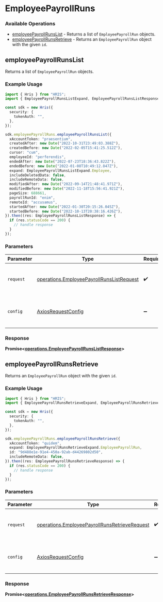 # EmployeePayrollRuns

### Available Operations

* [employeePayrollRunsList](#employeepayrollrunslist) - Returns a list of `EmployeePayrollRun` objects.
* [employeePayrollRunsRetrieve](#employeepayrollrunsretrieve) - Returns an `EmployeePayrollRun` object with the given `id`.

## employeePayrollRunsList

Returns a list of `EmployeePayrollRun` objects.

### Example Usage

```typescript
import { Hris } from "HRIS";
import { EmployeePayrollRunsListExpand, EmployeePayrollRunsListResponse } from "HRIS/dist/sdk/models/operations";

const sdk = new Hris({
  security: {
    tokenAuth: "",
  },
});

sdk.employeePayrollRuns.employeePayrollRunsList({
  xAccountToken: "praesentium",
  createdAfter: new Date("2022-10-31T23:49:03.388Z"),
  createdBefore: new Date("2022-02-05T15:41:25.512Z"),
  cursor: "cum",
  employeeId: "perferendis",
  endedAfter: new Date("2022-07-23T18:36:43.822Z"),
  endedBefore: new Date("2022-01-08T10:49:12.847Z"),
  expand: EmployeePayrollRunsListExpand.Employee,
  includeDeletedData: false,
  includeRemoteData: false,
  modifiedAfter: new Date("2022-09-14T21:48:41.971Z"),
  modifiedBefore: new Date("2022-11-18T15:56:41.921Z"),
  pageSize: 688661,
  payrollRunId: "enim",
  remoteId: "accusamus",
  startedAfter: new Date("2022-01-30T20:15:26.045Z"),
  startedBefore: new Date("2022-10-13T20:38:16.426Z"),
}).then((res: EmployeePayrollRunsListResponse) => {
  if (res.statusCode == 200) {
    // handle response
  }
});
```

### Parameters

| Parameter                                                                                              | Type                                                                                                   | Required                                                                                               | Description                                                                                            |
| ------------------------------------------------------------------------------------------------------ | ------------------------------------------------------------------------------------------------------ | ------------------------------------------------------------------------------------------------------ | ------------------------------------------------------------------------------------------------------ |
| `request`                                                                                              | [operations.EmployeePayrollRunsListRequest](../../models/operations/employeepayrollrunslistrequest.md) | :heavy_check_mark:                                                                                     | The request object to use for the request.                                                             |
| `config`                                                                                               | [AxiosRequestConfig](https://axios-http.com/docs/req_config)                                           | :heavy_minus_sign:                                                                                     | Available config options for making requests.                                                          |


### Response

**Promise<[operations.EmployeePayrollRunsListResponse](../../models/operations/employeepayrollrunslistresponse.md)>**


## employeePayrollRunsRetrieve

Returns an `EmployeePayrollRun` object with the given `id`.

### Example Usage

```typescript
import { Hris } from "HRIS";
import { EmployeePayrollRunsRetrieveExpand, EmployeePayrollRunsRetrieveResponse } from "HRIS/dist/sdk/models/operations";

const sdk = new Hris({
  security: {
    tokenAuth: "",
  },
});

sdk.employeePayrollRuns.employeePayrollRunsRetrieve({
  xAccountToken: "quidem",
  expand: EmployeePayrollRunsRetrieveExpand.EmployeePayrollRun,
  id: "9d488e1e-91e4-450a-92ab-d44269802d50",
  includeRemoteData: false,
}).then((res: EmployeePayrollRunsRetrieveResponse) => {
  if (res.statusCode == 200) {
    // handle response
  }
});
```

### Parameters

| Parameter                                                                                                      | Type                                                                                                           | Required                                                                                                       | Description                                                                                                    |
| -------------------------------------------------------------------------------------------------------------- | -------------------------------------------------------------------------------------------------------------- | -------------------------------------------------------------------------------------------------------------- | -------------------------------------------------------------------------------------------------------------- |
| `request`                                                                                                      | [operations.EmployeePayrollRunsRetrieveRequest](../../models/operations/employeepayrollrunsretrieverequest.md) | :heavy_check_mark:                                                                                             | The request object to use for the request.                                                                     |
| `config`                                                                                                       | [AxiosRequestConfig](https://axios-http.com/docs/req_config)                                                   | :heavy_minus_sign:                                                                                             | Available config options for making requests.                                                                  |


### Response

**Promise<[operations.EmployeePayrollRunsRetrieveResponse](../../models/operations/employeepayrollrunsretrieveresponse.md)>**

